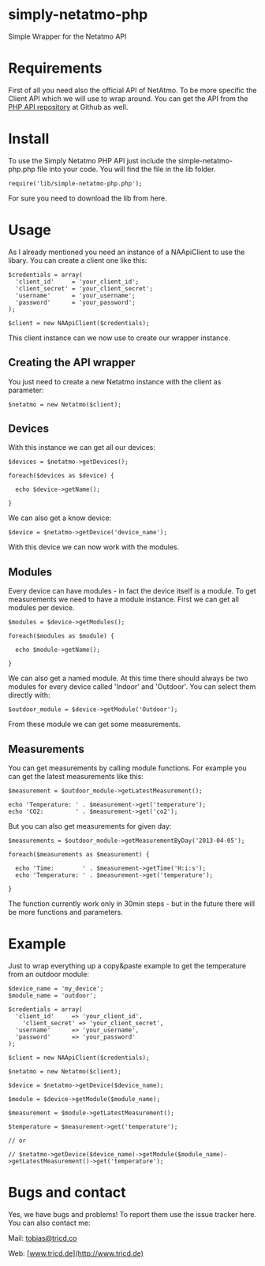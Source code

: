 simply-netatmo-php
==================

Simple Wrapper for the Netatmo API

# Requirements

First of all you need also the official API of NetAtmo. To be more specific the Client API which we will use to wrap around. You can get the API from the [PHP API repository](https://github.com/Netatmo/Netatmo-API-PHP) at Github as well.

# Install

To use the Simply Netatmo PHP API just include the simple-netatmo-php.php file into your code. You will find the file in the lib folder.

    require('lib/simple-netatmo-php.php');

For sure you need to download the lib from here.

# Usage

As I already mentioned you need an instance of a NAApiClient to use the libary. You can create a client one like this:

    $credentials = array(
      'client_id'     = 'your_client_id';
	  'client_secret' = 'your_client_secret';
      'username'      = 'your_username';
      'password'      = 'your_password';
    );
    
    $client = new NAApiClient($credentials);

This client instance can we now use to create our wrapper instance.

## Creating the API wrapper

You just need to create a new Netatmo instance with the client as parameter:

    $netatmo = new Netatmo($client);
    
## Devices

With this instance we can get all our devices:

    $devices = $netatmo->getDevices();
    
    foreach($devices as $device) {
    
      echo $device->getName();
    
    }
    
    
We can also get a know device:

	$device = $netatmo->getDevice('device_name');
	
With this device we can now work with the modules.

## Modules

Every device can have modules - in fact the device itself is a module. To get measurements we need to have a module instance. First we can get all modules per device.

    $modules = $device->getModules();
    
    foreach($modules as $module) {
    
      echo $module->getName();
    
    }
    
We can also get a named module. At this time there should always be two modules for every device called 'Indoor' and 'Outdoor'. You can select them directly with:

    $outdoor_module = $device->getModule('Outdoor');
    
From these module we can get some measurements.

## Measurements

You can get measurements by calling module functions. For example you can get the latest measurements like this:

    $measurement = $outdoor_module->getLatestMeasurement();
    
    echo 'Temperature: ' . $measurement->get('temperature');
    echo 'CO2:         ' . $measurement->get('co2');
    
But you can also get measurements for given day:

	$measurements = $outdoor_module->getMeasurementByDay('2013-04-05');
	
	foreach($measurements as $measurement) {
	
	  echo 'Time:        ' . $measurement->getTime('H:i:s');
	  echo 'Temperature: ' . $measurement->get('temperature');
	
	}
	
The function currently work only in 30min steps - but in the future there will be more functions and parameters.

# Example

Just to wrap everything up a copy&paste example to get the temperature from an outdoor module:

    $device_name = 'my_device';
    $module_name = 'outdoor';
    
    $credentials = array(
      'client_id'     => 'your_client_id',
	    'client_secret' => 'your_client_secret',
      'username'      => 'your_username',
      'password'      => 'your_password'
    );
    
    $client = new NAApiClient($credentials);
    
    $netatmo = new Netatmo($client);
    
    $device = $netatmo->getDevice($device_name);
    
    $module = $device->getModule($module_name);
    
    $measurement = $module->getLatestMeasurement();
    
    $temperature = $measurement->get('temperature');
    
    // or
    
    // $netatmo->getDevice($device_name)->getModule($module_name)->getLatestMeasurement()->get('temperature');
    
# Bugs and contact
 
Yes, we have bugs and problems! To report them use the issue tracker here. You can also contact me:

Mail: tobias@tricd.co

Web: [www.tricd.de](http://www.tricd.de)